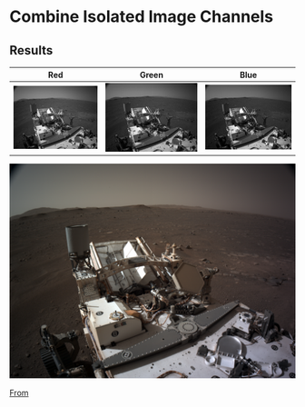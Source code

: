 # Combine Isolated Image Channels

## Results

| Red | Green | Blue |
|------------|-----------|----------|
|![red](media/mars-red.png) |  ![green](media/mars-green.png)  |![blue](media/mars-blue.png)|

![resul](media/result.png)

[From](https://mars.nasa.gov/mars2020/multimedia/raw-images/)